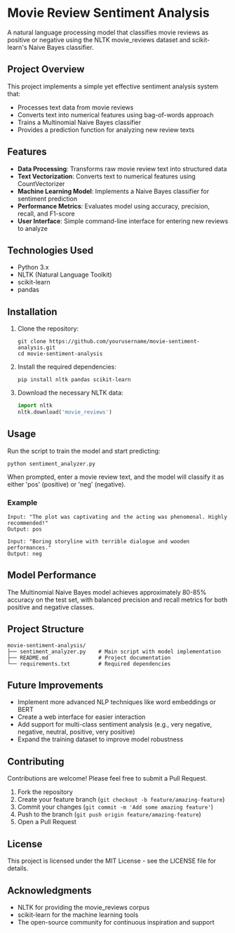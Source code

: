 # Movie Review Sentiment Analysis

A natural language processing model that classifies movie reviews as positive or negative using the NLTK movie_reviews dataset and scikit-learn's Naive Bayes classifier.

## Project Overview

This project implements a simple yet effective sentiment analysis system that:
- Processes text data from movie reviews
- Converts text into numerical features using bag-of-words approach
- Trains a Multinomial Naive Bayes classifier
- Provides a prediction function for analyzing new review texts

## Features

- **Data Processing**: Transforms raw movie review text into structured data
- **Text Vectorization**: Converts text to numerical features using CountVectorizer
- **Machine Learning Model**: Implements a Naive Bayes classifier for sentiment prediction
- **Performance Metrics**: Evaluates model using accuracy, precision, recall, and F1-score
- **User Interface**: Simple command-line interface for entering new reviews to analyze

## Technologies Used

- Python 3.x
- NLTK (Natural Language Toolkit)
- scikit-learn
- pandas

## Installation

1. Clone the repository:
   ```
   git clone https://github.com/yourusername/movie-sentiment-analysis.git
   cd movie-sentiment-analysis
   ```

2. Install the required dependencies:
   ```
   pip install nltk pandas scikit-learn
   ```

3. Download the necessary NLTK data:
   ```python
   import nltk
   nltk.download('movie_reviews')
   ```

## Usage

Run the script to train the model and start predicting:

```
python sentiment_analyzer.py
```

When prompted, enter a movie review text, and the model will classify it as either 'pos' (positive) or 'neg' (negative).

### Example

```
Input: "The plot was captivating and the acting was phenomenal. Highly recommended!"
Output: pos

Input: "Boring storyline with terrible dialogue and wooden performances."
Output: neg
```

## Model Performance

The Multinomial Naive Bayes model achieves approximately 80-85% accuracy on the test set, with balanced precision and recall metrics for both positive and negative classes.

## Project Structure

```
movie-sentiment-analysis/
├── sentiment_analyzer.py    # Main script with model implementation
├── README.md                # Project documentation
└── requirements.txt         # Required dependencies
```

## Future Improvements

- Implement more advanced NLP techniques like word embeddings or BERT
- Create a web interface for easier interaction
- Add support for multi-class sentiment analysis (e.g., very negative, negative, neutral, positive, very positive)
- Expand the training dataset to improve model robustness

## Contributing

Contributions are welcome! Please feel free to submit a Pull Request.

1. Fork the repository
2. Create your feature branch (`git checkout -b feature/amazing-feature`)
3. Commit your changes (`git commit -m 'Add some amazing feature'`)
4. Push to the branch (`git push origin feature/amazing-feature`)
5. Open a Pull Request

## License

This project is licensed under the MIT License - see the LICENSE file for details.

## Acknowledgments

- NLTK for providing the movie_reviews corpus
- scikit-learn for the machine learning tools
- The open-source community for continuous inspiration and support
